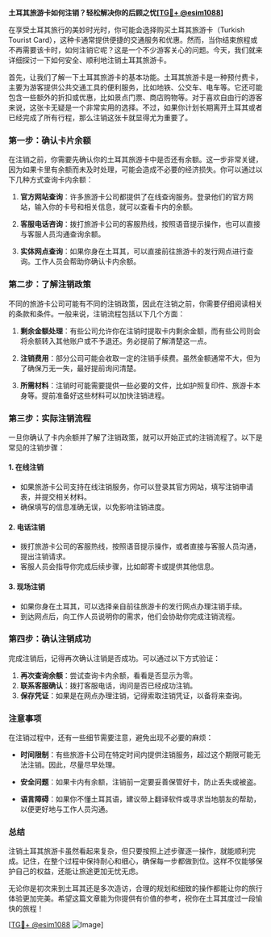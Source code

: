 **土耳其旅游卡如何注销？轻松解决你的后顾之忧[[TG💪+ @esim1088](https://t.me/s/esim1088)]**

在享受土耳其旅行的美妙时光时，你可能会选择购买土耳其旅游卡（Turkish Tourist Card），这种卡通常提供便捷的交通服务和优惠。然而，当你结束旅程或不再需要该卡时，如何注销它呢？这是一个不少游客关心的问题。今天，我们就来详细探讨一下如何安全、顺利地注销土耳其旅游卡。

首先，让我们了解一下土耳其旅游卡的基本功能。土耳其旅游卡是一种预付费卡，主要为游客提供公共交通工具的便利服务，比如地铁、公交车、电车等。它还可能包含一些额外的折扣或优惠，比如景点门票、商店购物等。对于喜欢自由行的游客来说，这张卡无疑是一个非常实用的选择。不过，如果你计划长期离开土耳其或者已经完成了所有行程，那么注销这张卡就显得尤为重要了。

### **第一步：确认卡片余额**

在注销之前，你需要先确认你的土耳其旅游卡中是否还有余额。这一步非常关键，因为如果卡里有余额而未及时处理，可能会造成不必要的经济损失。你可以通过以下几种方式查询卡内余额：

1. **官方网站查询**：许多旅游卡公司都提供了在线查询服务。登录他们的官方网站，输入你的卡号和相关信息，就可以查看卡内的余额。
   
2. **客服电话咨询**：拨打旅游卡公司的客服热线，按照语音提示操作，也可以直接与客服人员沟通查询余额。

3. **实体网点查询**：如果你身在土耳其，可以直接前往旅游卡的发行网点进行查询。工作人员会帮助你确认卡内余额。

### **第二步：了解注销政策**

不同的旅游卡公司可能有不同的注销政策，因此在注销之前，你需要仔细阅读相关的条款和条件。一般来说，注销流程包括以下几个方面：

1. **剩余金额处理**：有些公司允许你在注销时提取卡内剩余金额，而有些公司则会将余额转入其他账户或不予退还。务必提前了解清楚这一点。

2. **注销费用**：部分公司可能会收取一定的注销手续费。虽然金额通常不大，但为了确保万无一失，最好提前询问清楚。

3. **所需材料**：注销时可能需要提供一些必要的文件，比如护照复印件、旅游卡本身等。提前准备好这些材料可以加快注销进程。

### **第三步：实际注销流程**

一旦你确认了卡内余额并了解了注销政策，就可以开始正式的注销流程了。以下是常见的注销步骤：

#### 1. **在线注销**
   - 如果旅游卡公司支持在线注销服务，你可以登录其官方网站，填写注销申请表，并提交相关材料。
   - 确保填写的信息准确无误，以免影响注销进度。

#### 2. **电话注销**
   - 拨打旅游卡公司的客服热线，按照语音提示操作，或者直接与客服人员沟通，提出注销请求。
   - 客服人员会指导你完成后续步骤，比如邮寄卡或提供其他信息。

#### 3. **现场注销**
   - 如果你身在土耳其，可以选择亲自前往旅游卡的发行网点办理注销手续。
   - 到达网点后，向工作人员说明你的需求，他们会协助你完成注销流程。

### **第四步：确认注销成功**

完成注销后，记得再次确认注销是否成功。可以通过以下方式验证：

1. **再次查询余额**：尝试查询卡内余额，看看是否显示为零。
2. **联系客服确认**：拨打客服电话，询问是否已经成功注销。
3. **保存凭证**：如果是在网点办理注销，记得索取注销凭证，以备将来查询。

### **注意事项**

在注销过程中，还有一些细节需要注意，避免出现不必要的麻烦：

- **时间限制**：有些旅游卡公司在特定时间内提供注销服务，超过这个期限可能无法注销。因此，尽量尽早处理。
  
- **安全问题**：如果卡内有余额，注销前一定要妥善保管好卡，防止丢失或被盗。

- **语言障碍**：如果你不懂土耳其语，建议带上翻译软件或寻求当地朋友的帮助，以便更好地与工作人员沟通。

### **总结**

注销土耳其旅游卡虽然看起来复杂，但只要按照上述步骤逐一操作，就能顺利完成。记住，在整个过程中保持耐心和细心，确保每一步都做到位。这样不仅能够保护自己的权益，还能让旅途更加无忧无虑。

无论你是初次来到土耳其还是多次造访，合理的规划和细致的操作都能让你的旅行体验更加完美。希望这篇文章能为你提供有价值的参考，祝你在土耳其度过一段愉快的旅程！

[[TG💪+ @esim1088](https://t.me/s/esim1088) ![Image](https://i.postimg.cc/4NQfJmqS/Snipaste-2025-05-13-00-14-12.png)]